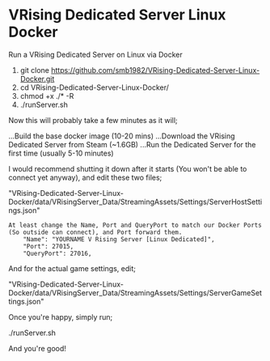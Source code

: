 # VRising Dedicated Server Linux Docker
Run a VRising Dedicated Server on Linux via Docker

1.  git clone https://github.com/smb1982/VRising-Dedicated-Server-Linux-Docker.git
2.  cd VRising-Dedicated-Server-Linux-Docker/
3.  chmod +x ./* -R
4.  ./runServer.sh

Now this will probably take a few minutes as it will;

...Build the base docker image (10-20 mins)
...Download the VRising Dedicated Server from Steam (~1.6GB)
...Run the Dedicated Server for the first time (usually 5-10 minutes)

I would recommend shutting it down after it starts (You won't be able to connect yet anyway), and edit these two files;

"VRising-Dedicated-Server-Linux-Docker/data/VRisingServer_Data/StreamingAssets/Settings/ServerHostSettings.json"

    At least change the Name, Port and QueryPort to match our Docker Ports (So outside can connect), and Port forward them.
        "Name": "YOURNAME V Rising Server [Linux Dedicated]",
        "Port": 27015,
        "QueryPort": 27016,
        
 And for the actual game settings, edit;
 
 "VRising-Dedicated-Server-Linux-Docker/data/VRisingServer_Data/StreamingAssets/Settings/ServerGameSettings.json"

 Once you're happy, simply run;
 
 ./runServer.sh
 
 And you're good!
